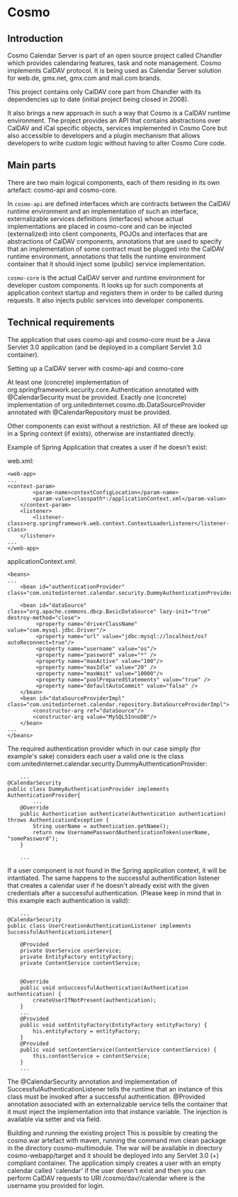 # Cosmo

## Introduction	

Cosmo Calendar Server is part of an open source project called Chandler which provides calendaring features,
task and note management. Cosmo implements CalDAV protocol. 
It is being used as Calendar Server solution for web.de, gmx.net, gmx.com and mail.com brands. 

This project contains only CalDAV core part from Chandler with its dependencies up to date 
(initial project being closed in 2008).

It also brings a new approach in such a way that Cosmo is a CalDAV runtime environment. The project provides an API
that contains abstractions over CalDAV and iCal specific objects, services implemented in Cosmo Core but also accessible
to developers and a plugin mechanism that allows developers to write custom logic without having to alter Cosmo Core code.


## Main parts

There are two main logical components, each of them residing in its own artefact: cosmo-api and cosmo-core.

In ``cosmo-api`` are defined interfaces which are contracts between the CalDAV runtime environment and an implementation 
of such an interface,
externalizable services definitions (interfaces) whose actual implementations are placed in cosmo-core
and can be injected (externalized) into client components,
POJOs and interfaces that are abstractions of CalDAV components,
annotations that are used to specify that an implementation of some contract must be plugged into the CalDAV runtime environment,
annotations that tells the runtime environment container that it should inject some (public) service implementation.


``cosmo-core`` is the actual CalDAV server and runtime environment for developer custom components. It looks up for such components at 
application context startup and registers them in order to be called during requests. 
It also injects public services into developer components.


## Technical requirements

The application that uses cosmo-api and cosmo-core must be a Java Servlet 3.0 application (and be deployed in a compliant 
Servlet 3.0 container).

Setting up a CalDAV server with cosmo-api and cosmo-core

At least one (concrete) implementation of org.springframework.security.core.Authentication annotated with @CalendarSecurity 
must be provided. Exactly one (concrete) implementation of org.unitedinternet.cosmo.db.DataSourceProvider annotated
with @CalendarRepository must be provided.

Other components can exist without a restriction. All of these are looked up in a Spring context (if exists), 
otherwise are instantiated directly.


Example of Spring Application that creates a user if he doesn't exist:

web.xml:

	<web-app>
	...
	<context-param>
	        <param-name>contextConfigLocation</param-name>
	        <param-value>classpath*:/applicationContext.xml</param-value>
	    </context-param>
	    <listener>
	        <listener-class>org.springframework.web.context.ContextLoaderListener</listener-class>
	    </listener>  
	...
	</web-app>

applicationContext.xml:

	<beans>
	...
	    <bean id="authenticationProvider" class="com.unitedinternet.calendar.security.DummyAuthenticationProvider"/>
	    
	    <bean id="dataSource" class="org.apache.commons.dbcp.BasicDataSource" lazy-init="true" destroy-method="close">
	         <property name="driverClassName" value="com.mysql.jdbc.Driver"/>
	         <property name="url" value="jdbc:mysql://localhost/os?autoReconnect=true"/>
	         <property name="username" value="os"/> 
	         <property name="password" value="*" />
	         <property name="maxActive" value="100"/> 
	         <property name="maxIdle" value="20" />
	         <property name="maxWait" value="10000"/>
	         <property name="poolPreparedStatements" value="true" />
	         <property name="defaultAutoCommit" value="false" />
	    </bean>   
	    <bean id="dataSourceProviderImpl" class="com.unitedinternet.calendar.repository.DataSourceProviderImpl">
	        <constructor-arg ref="dataSource"/>
	        <constructor-arg value="MySQL5InnoDB"/>
	    </bean>
	...
	</beans>

The required authentication provider which in our case simply (for example's sake) considers each user a valid one 
is the class com.unitedinternet.calendar.security.DummyAuthenticationProvider:

	 	...
	@CalendarSecurity
	public class DummyAuthenticationProvider implements AuthenticationProvider{
	    	...
		@Override
		public Authentication authenticate(Authentication authentication) throws AuthenticationException {
		    String userName = authentication.getName();
			return new UsernamePasswordAuthenticationToken(userName, "somePassword");
		}
	 
		...

If a user component is not found in the Spring application context, it will be intantiated. The same happens
to the successful authentification listener that creates a calendar user if he doesn't already exist with the given credentials after a successful authentication. (Please keep in mind that in this example each authentication is valid):

		...
	@CalendarSecurity
	public class UserCreationAuthenticationListener implements SuccessfulAuthenticationListener{
	    
	    @Provided
		private UserService userService;
		private EntityFactory entityFactory;
		private ContentService contentService;
		
		
		@Override
		public void onSuccessfulAuthentication(Authentication authentication) {
			createUserIfNotPresent(authentication);
		}
		...
		@Provided
		public void setEntityFactory(EntityFactory entityFactory) {
			his.entityFactory = entityFactory;
		}
		@Provided
		public void setContentService(ContentService contentService) {
			this.contentService = contentService;
		}
		...


The @CalendarSecurity annotation and implementation of SuccessfulAuthenticationListener tells the runtime that an 
instance of this class must be invoked after a successful authentication.
@Provided annotation associated with an externalizable service tells the container that it must inject the implementation
into that instance variable. The injection is available via setter and via field. 

Building and running the existing project
This is possible by creating the cosmo.war artefact with maven, running the command mvn clean package in the directory 
cosmo-multimodule. The war will be available in directory cosmo-webapp/target and it should be deployed into any 
Servlet 3.0 (+) compliant container. The application simply creates a user with an empty calendar called 'calendar' if 
the user doesn't exist and then you can perform CalDAV requests to URI /cosmo/dav/<username>/calendar where <username>
is the username you provided for login.



